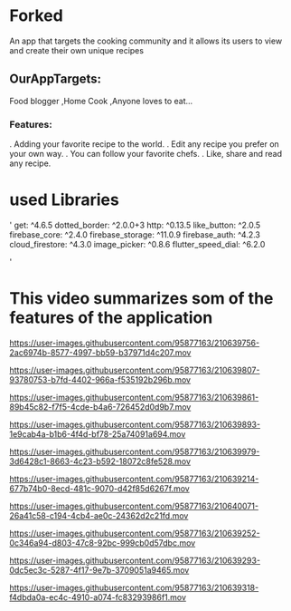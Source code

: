 # Forked
An app that targets the cooking community and it allows its users to view and create their own unique recipes
## OurAppTargets:
Food blogger ,Home Cook ,Anyone loves to eat...


### Features:
. Adding your favorite recipe to the world.
. Edit any recipe you prefer on your own way.
. You can follow your favorite chefs.
. Like, share and read any recipe.
# used Libraries
'
 get: ^4.6.5
  dotted_border: ^2.0.0+3
  http: ^0.13.5
  like_button: ^2.0.5
  firebase_core: ^2.4.0
  firebase_storage: ^11.0.9
  firebase_auth: ^4.2.3
  cloud_firestore: ^4.3.0
  image_picker: ^0.8.6
  flutter_speed_dial: ^6.2.0

'

# This video summarizes som of the features of the application
   
    

https://user-images.githubusercontent.com/95877163/210639756-2ac6974b-8577-4997-bb59-b37971d4c207.mov



https://user-images.githubusercontent.com/95877163/210639807-93780753-b7fd-4402-966a-f535192b296b.mov



https://user-images.githubusercontent.com/95877163/210639861-89b45c82-f7f5-4cde-b4a6-726452d0d9b7.mov



https://user-images.githubusercontent.com/95877163/210639893-1e9cab4a-b1b6-4f4d-bf78-25a74091a694.mov



https://user-images.githubusercontent.com/95877163/210639979-3d6428c1-8663-4c23-b592-18072c8fe528.mov



https://user-images.githubusercontent.com/95877163/210639214-677b74b0-8ecd-481c-9070-d42f85d6267f.mov





https://user-images.githubusercontent.com/95877163/210640071-26a41c58-c194-4cb4-ae0c-24362d2c21fd.mov


    

https://user-images.githubusercontent.com/95877163/210639252-0c346a94-d803-47c8-92bc-999cb0d57dbc.mov


   

https://user-images.githubusercontent.com/95877163/210639293-0dc5ec3c-5287-4f17-9e7b-3709051a9465.mov






https://user-images.githubusercontent.com/95877163/210639318-f4dbda0a-ec4c-4910-a074-fc83293986f1.mov





 
